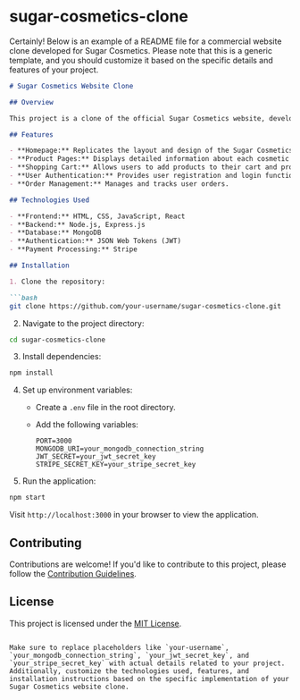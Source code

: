 # sugar-cosmetics-clone
Certainly! Below is an example of a README file for a commercial website clone developed for Sugar Cosmetics. Please note that this is a generic template, and you should customize it based on the specific details and features of your project.

```markdown
# Sugar Cosmetics Website Clone

## Overview

This project is a clone of the official Sugar Cosmetics website, developed for commercial purposes. The purpose of this clone is to create a functional and visually appealing replica of the Sugar Cosmetics website, allowing users to browse and purchase cosmetic products.

## Features

- **Homepage:** Replicates the layout and design of the Sugar Cosmetics homepage.
- **Product Pages:** Displays detailed information about each cosmetic product, including images, descriptions, and prices.
- **Shopping Cart:** Allows users to add products to their cart and proceed to checkout.
- **User Authentication:** Provides user registration and login functionality for a personalized shopping experience.
- **Order Management:** Manages and tracks user orders.

## Technologies Used

- **Frontend:** HTML, CSS, JavaScript, React
- **Backend:** Node.js, Express.js
- **Database:** MongoDB
- **Authentication:** JSON Web Tokens (JWT)
- **Payment Processing:** Stripe

## Installation

1. Clone the repository:

```bash
git clone https://github.com/your-username/sugar-cosmetics-clone.git
```

2. Navigate to the project directory:

```bash
cd sugar-cosmetics-clone
```

3. Install dependencies:

```bash
npm install
```

4. Set up environment variables:

   - Create a `.env` file in the root directory.
   - Add the following variables:

     ```env
     PORT=3000
     MONGODB_URI=your_mongodb_connection_string
     JWT_SECRET=your_jwt_secret_key
     STRIPE_SECRET_KEY=your_stripe_secret_key
     ```

5. Run the application:

```bash
npm start
```

Visit `http://localhost:3000` in your browser to view the application.

## Contributing

Contributions are welcome! If you'd like to contribute to this project, please follow the [Contribution Guidelines](CONTRIBUTING.md).

## License

This project is licensed under the [MIT License](LICENSE).
```

Make sure to replace placeholders like `your-username`, `your_mongodb_connection_string`, `your_jwt_secret_key`, and `your_stripe_secret_key` with actual details related to your project. Additionally, customize the technologies used, features, and installation instructions based on the specific implementation of your Sugar Cosmetics website clone.

